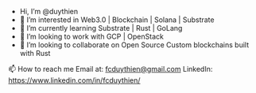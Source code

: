 - Hi, I’m @duythien
-  👀 I’m interested in Web3.0 | Blockchain | Solana | Substrate 
- 🌱 I’m currently learning Substrate | Rust | GoLang
- 💞️ I’m looking to work with GCP | OpenStack
- 💞️ I’m looking to collaborate on Open Source Custom blockchains built with Rust

📫 How to reach me
Email at: fcduythien@gmail.com
LinkedIn: https://www.linkedin.com/in/fcduythien/
<!---
duythien/duythien is a ✨ special ✨ repository because its `README.md` (this file) appears on your GitHub profile.
You can click the Preview link to take a look at your changes.
--->
